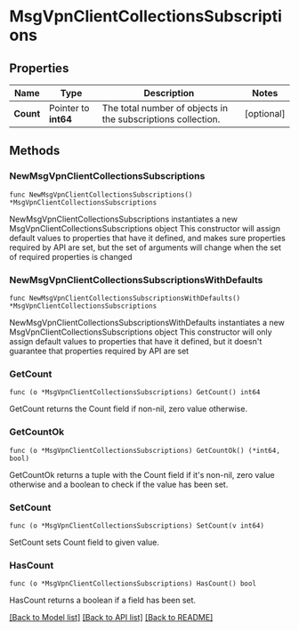 # MsgVpnClientCollectionsSubscriptions

## Properties

Name | Type | Description | Notes
------------ | ------------- | ------------- | -------------
**Count** | Pointer to **int64** | The total number of objects in the subscriptions collection. | [optional] 

## Methods

### NewMsgVpnClientCollectionsSubscriptions

`func NewMsgVpnClientCollectionsSubscriptions() *MsgVpnClientCollectionsSubscriptions`

NewMsgVpnClientCollectionsSubscriptions instantiates a new MsgVpnClientCollectionsSubscriptions object
This constructor will assign default values to properties that have it defined,
and makes sure properties required by API are set, but the set of arguments
will change when the set of required properties is changed

### NewMsgVpnClientCollectionsSubscriptionsWithDefaults

`func NewMsgVpnClientCollectionsSubscriptionsWithDefaults() *MsgVpnClientCollectionsSubscriptions`

NewMsgVpnClientCollectionsSubscriptionsWithDefaults instantiates a new MsgVpnClientCollectionsSubscriptions object
This constructor will only assign default values to properties that have it defined,
but it doesn't guarantee that properties required by API are set

### GetCount

`func (o *MsgVpnClientCollectionsSubscriptions) GetCount() int64`

GetCount returns the Count field if non-nil, zero value otherwise.

### GetCountOk

`func (o *MsgVpnClientCollectionsSubscriptions) GetCountOk() (*int64, bool)`

GetCountOk returns a tuple with the Count field if it's non-nil, zero value otherwise
and a boolean to check if the value has been set.

### SetCount

`func (o *MsgVpnClientCollectionsSubscriptions) SetCount(v int64)`

SetCount sets Count field to given value.

### HasCount

`func (o *MsgVpnClientCollectionsSubscriptions) HasCount() bool`

HasCount returns a boolean if a field has been set.


[[Back to Model list]](../README.md#documentation-for-models) [[Back to API list]](../README.md#documentation-for-api-endpoints) [[Back to README]](../README.md)


